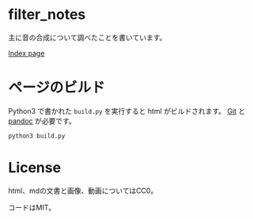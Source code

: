 # filter_notes
主に音の合成について調べたことを書いています。

[Index page](https://ryukau.github.io/filter_notes)

# ページのビルド
Python3 で書かれた `build.py` を実行すると html がビルドされます。 [Git](https://git-scm.com/) と [pandoc](https://pandoc.org/) が必要です。

```bash
python3 build.py
```

# License
html、mdの文書と画像、動画についてはCC0。

コードはMIT。
